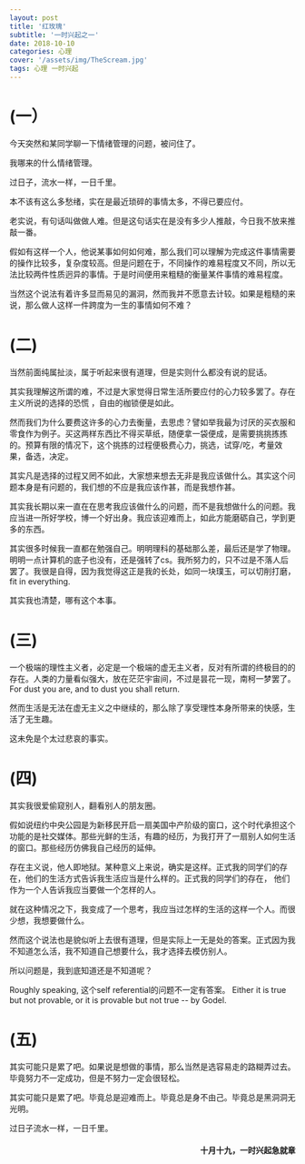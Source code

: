```yaml
---
layout: post
title: '红玫瑰'
subtitle: '一时兴起之一'
date: 2018-10-10
categories: 心理
cover: '/assets/img/TheScream.jpg'
tags: 心理 一时兴起
---
```

# (一）

今天突然和某同学聊一下情绪管理的问题，被问住了。

我哪来的什么情绪管理。

过日子，流水一样，一日千里。

本不该有这么多愁绪，实在是最近琐碎的事情太多，不得已要应付。

老实说，有句话叫做做人难。但是这句话实在是没有多少人推敲，今日我不放来推敲一番。

假如有这样一个人，他说某事如何如何难，那么我们可以理解为完成这件事情需要的操作比较多，复杂度较高。但是问题在于，不同操作的难易程度又不同，所以无法比较两件性质迥异的事情。于是时间便用来粗糙的衡量某件事情的难易程度。

当然这个说法有着许多显而易见的漏洞，然而我并不愿意去计较。如果是粗糙的来说，那么做人这样一件跨度为一生的事情如何不难？

# (二)

当然前面纯属扯淡，属于听起来很有道理，但是实则什么都没有说的屁话。

其实我理解这所谓的难，不过是大家觉得日常生活所要应付的心力较多罢了。存在主义所说的选择的恐慌 ，自由的枷锁便是如此。

然而我们为什么要费这许多的心力去衡量，去思虑？譬如举我最为讨厌的买衣服和零食作为例子。买这两样东西比不得买草纸，随便拿一袋便成，是需要挑挑拣拣的。预算有限的情况下，这个挑拣的过程便极费心力，挑选，试穿/吃，考量效果，备选，决定。

其实凡是选择的过程又罔不如此，大家想来想去无非是我应该做什么。其实这个问题本身是有问题的，我们想的不应是我应该作甚，而是我想作甚。

其实我长期以来一直在在思考我应该做什么的问题，而不是我想做什么的问题。我应当进一所好学校，博一个好出身。我应该迎难而上，如此方能磨砺自己，学到更多的东西。

其实很多时候我一直都在勉强自己。明明理科的基础那么差，最后还是学了物理。明明一点计算机的底子也没有，还是强转了cs。我所努力的，只不过是不落人后罢了。我很是自得，因为我觉得这正是我的长处，如同一块璞玉，可以切削打磨，fit in everything.

其实我也清楚，哪有这个本事。

# (三)

一个极端的理性主义者，必定是一个极端的虚无主义者，反对有所谓的终极目的的存在。人类的力量看似强大，放在茫茫宇宙间，不过是昙花一现，南柯一梦罢了。For dust you are, and to dust you shall return. 

然而生活是无法在虚无主义之中继续的，那么除了享受理性本身所带来的快感，生活了无生趣。

这未免是个太过悲哀的事实。

# (四)

其实我很爱偷窥别人，翻看别人的朋友圈。

假如说纽约中央公园是为新移民开启一扇美国中产阶级的窗口，这个时代承担这个功能的是社交媒体。那些光鲜的生活，有趣的经历，为我打开了一扇别人如何生活的窗口。那些经历仿佛我自己经历的延伸。

存在主义说，他人即地狱。某种意义上来说，确实是这样。正式我的同学们的存在，他们的生活方式告诉我生活应当是什么样的。正式我的同学们的存在， 他们作为一个人告诉我应当要做一个怎样的人。

就在这种情况之下，我变成了一个思考，我应当过怎样的生活的这样一个人。而很少想，我想要做什么。

然而这个说法也是貌似听上去很有道理，但是实际上一无是处的答案。正式因为我不知道怎么活，我不知道自己想要什么，我才选择去模仿别人。

所以问题是，我到底知道还是不知道呢？

Roughly speaking, 这个self referential的问题不一定有答案。 Either it is true but not provable, or it is provable but not true -- by Godel.

# (五)

其实可能只是累了吧。如果说是想做的事情，那么当然是选容易走的路糊弄过去。毕竟努力不一定成功，但是不努力一定会很轻松。

其实可能只是累了吧。毕竟总是迎难而上。毕竟总是身不由己。毕竟总是黑洞洞无光明。


<p class='quote'>
过日子流水一样，一日千里。
</p>
<h4 style='text-align:right'>十月十九，一时兴起急就章</h4>
